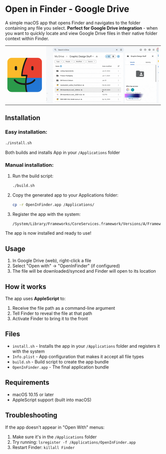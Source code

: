 
# Open in Finder - Google Drive
A simple macOS app that opens Finder and navigates to the folder containing any file you select. **Perfect for Google Drive integration** - when you want to quickly locate and view Google Drive files in their native folder context within Finder.

<table width="100%">
  <tr>
    <td width="25%" align="center" valign="middle">
      <img src="media/OpenInFinder-Logo-FullSize.png" alt="OpenInFinder Logo" style="max-width: 100%; height: auto; display: block; margin: 0 auto;" />
    </td>
    <td align="center" valign="middle">
      <img src="media/demo1.gif" alt="Demo: Open in Finder with Google Drive" style="max-width: 100%; height: auto; display: block; margin: 0 auto;" />
    </td>
  </tr>
</table>


## Installation

### Easy installation:
```bash
./install.sh
```
Both builds and installs App in your `/Applications` folder

### Manual installation:
1. Run the build script:
   ```bash
   ./build.sh
   ```

2. Copy the generated app to your Applications folder:
   ```bash
   cp -r OpenInFinder.app /Applications/
   ```

3. Register the app with the system:
   ```bash
   /System/Library/Frameworks/CoreServices.framework/Versions/A/Frameworks/LaunchServices.framework/Versions/A/Support/lsregister -f /Applications/OpenInFinder.app
   ```

The app is now installed and ready to use!

## Usage

1. In Google Drive (web), right-click a file
2. Select "Open with" → "OpenInFinder" (if configured)
3. The file will be downloaded/synced and Finder will open to its location

## How it works

The app uses **AppleScript** to:
1. Receive the file path as a command-line argument
2. Tell Finder to reveal the file at that path
3. Activate Finder to bring it to the front

## Files

- `install.sh` - Installs the app in your `/Applications` folder and registers it with the system
- `Info.plist` - App configuration that makes it accept all file types
- `build.sh` - Build script to create the app bundle
- `OpenInFinder.app` - The final application bundle

## Requirements

- macOS 10.15 or later
- AppleScript support (built into macOS)

## Troubleshooting

If the app doesn't appear in "Open With" menus:
1. Make sure it's in the `/Applications` folder
2. Try running: `lsregister -f /Applications/OpenInFinder.app`
3. Restart Finder: `killall Finder`
